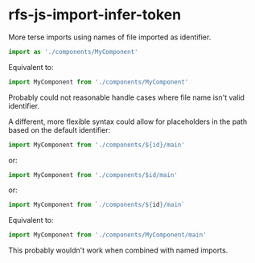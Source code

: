 # rfs-js-import-infer-token

More terse imports using names of file imported as identifier.

```js
import as './components/MyComponent'
```

Equivalent to:

```js
import MyComponent from './components/MyComponent'
```

Probably could not reasonable handle cases where file name isn't valid identifier.

A different, more flexible syntax could allow for placeholders in the path based on the default identifier:

```js
import MyComponent from './components/${id}/main'
```

or:

```js
import MyComponent from './components/$id/main'
```

or:

```js
import MyComponent from `./components/${id}/main`
```

Equivalent to:

```js
import MyComponent from './components/MyComponent/main'
```

This probably wouldn't work when combined with named imports.
